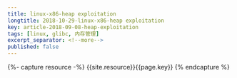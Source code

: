 ```yaml
---
title: linux-x86-heap exploitation
longtitle: 2018-10-29-linux-x86-heap exploitation
key: article-2018-09-08-heap-exploitation
tags: [linux, glibc, 内存管理]
excerpt_separator: <!--more-->
published: false
---
```


{%- capture resource -%}
{{site.resource}}{{page.key}}
{% endcapture %}